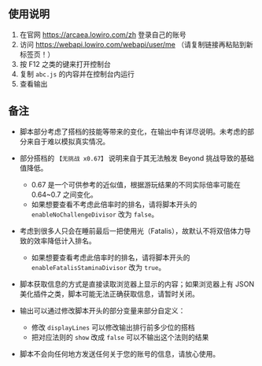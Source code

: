 ## 使用说明

1. 在官网 <https://arcaea.lowiro.com/zh> 登录自己的账号
2. 访问 https://webapi.lowiro.com/webapi/user/me （请复制链接再粘贴到新标签页！）
3. 按 F12 之类的键来打开控制台
4. 复制 `abc.js` 的内容并在控制台内运行
5. 查看输出

## 备注

* 脚本部分考虑了搭档的技能等带来的变化，在输出中有详尽说明。未考虑的部分来自于难以模拟真实情况。

* 部分搭档的 `【无挑战 x0.67】` 说明来自于其无法触发 Beyond 挑战导致的基础值降低。
  * 0.67 是一个可供参考的近似值，根据游玩结果的不同实际倍率可能在 0.64~0.7 之间变化。
  * 如果想要查看不考虑此倍率时的排名，请将脚本开头的 `enableNoChallengeDivisor` 改为 `false`。
* 考虑到很多人只会在睡前最后一把使用光（Fatalis），故默认不将双倍体力导致的效率降低计入排名。
  * 如果想要查看考虑此倍率时的排名，请将脚本开头的 `enableFatalisStaminaDivisor` 改为 `true`。

* 脚本获取信息的方式是直接读取浏览器上显示的内容；如果浏览器上有 JSON 美化插件之类，脚本可能无法正确获取信息，请暂时关闭。

* 输出可以通过修改脚本开头的部分变量来部分自定义：
  * 修改 `displayLines` 可以修改输出排行前多少位的搭档
  * 把对应法则的 `show` 改成 `false` 可以不输出这个法则的结果

* 脚本不会向任何地方发送任何关于您的账号的信息，请放心使用。
